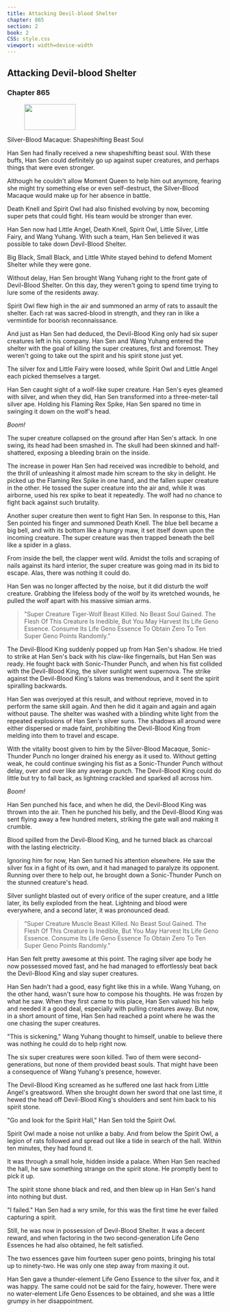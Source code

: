 ```yaml
---
title: Attacking Devil-blood Shelter
chapter: 865
section: 2
book: 2
CSS: style.css
viewport: width=device-width
---
```


## Attacking Devil-blood Shelter

### Chapter 865

<figure>
	<img src="../Images/gem.gif" alt="" id="gem" width="120" height="60" />
</figure>

Silver-Blood Macaque: Shapeshifting Beast Soul

Han Sen had finally received a new shapeshifting beast soul. With these buffs, Han Sen could definitely go up against super creatures, and perhaps things that were even stronger.

Although he couldn't allow Moment Queen to help him out anymore, fearing she might try something else or even self-destruct, the Silver-Blood Macaque would make up for her absence in battle.

Death Knell and Spirit Owl had also finished evolving by now, becoming super pets that could fight. His team would be stronger than ever.

Han Sen now had Little Angel, Death Knell, Spirit Owl, Little Silver, Little Fairy, and Wang Yuhang. With such a team, Han Sen believed it was possible to take down Devil-Blood Shelter.

Big Black, Small Black, and Little White stayed behind to defend Moment Shelter while they were gone.

Without delay, Han Sen brought Wang Yuhang right to the front gate of Devil-Blood Shelter. On this day, they weren't going to spend time trying to lure some of the residents away.

Spirit Owl flew high in the air and summoned an army of rats to assault the shelter. Each rat was sacred-blood in strength, and they ran in like a vermintide for boorish reconnaissance.

And just as Han Sen had deduced, the Devil-Blood King only had six super creatures left in his company. Han Sen and Wang Yuhang entered the shelter with the goal of killing the super creatures, first and foremost. They weren't going to take out the spirit and his spirit stone just yet.

The silver fox and Little Fairy were loosed, while Spirit Owl and Little Angel each picked themselves a target.

Han Sen caught sight of a wolf-like super creature. Han Sen's eyes gleamed with silver, and when they did, Han Sen transformed into a three-meter-tall silver ape. Holding his Flaming Rex Spike, Han Sen spared no time in swinging it down on the wolf's head.

*Boom!*

The super creature collapsed on the ground after Han Sen's attack. In one swing, its head had been smashed in. The skull had been skinned and half-shattered, exposing a bleeding brain on the inside.

The increase in power Han Sen had received was incredible to behold, and the thrill of unleashing it almost made him scream to the sky in delight. He picked up the Flaming Rex Spike in one hand, and the fallen super creature in the other. He tossed the super creature into the air and, while it was airborne, used his rex spike to beat it repeatedly. The wolf had no chance to fight back against such brutality.

Another super creature then went to fight Han Sen. In response to this, Han Sen pointed his finger and summoned Death Knell. The blue bell became a big bell, and with its bottom like a hungry maw, it set itself down upon the incoming creature. The super creature was then trapped beneath the bell like a spider in a glass.

From inside the bell, the clapper went wild. Amidst the tolls and scraping of nails against its hard interior, the super creature was going mad in its bid to escape. Alas, there was nothing it could do.

Han Sen was no longer affected by the noise, but it did disturb the wolf creature. Grabbing the lifeless body of the wolf by its wretched wounds, he pulled the wolf apart with his massive simian arms.

> "Super Creature Tiger-Wolf Beast Killed. No Beast Soul Gained. The Flesh Of This Creature Is Inedible, But You May Harvest Its Life Geno Essence. Consume Its Life Geno Essence To Obtain Zero To Ten Super Geno Points Randomly."

The Devil-Blood King suddenly popped up from Han Sen's shadow. He tried to strike at Han Sen's back with his claw-like fingernails, but Han Sen was ready. He fought back with Sonic-Thunder Punch, and when his fist collided with the Devil-Blood King, the silver sunlight went supernova. The strike against the Devil-Blood King's talons was tremendous, and it sent the spirit spiralling backwards.

Han Sen was overjoyed at this result, and without reprieve, moved in to perform the same skill again. And then he did it again and again and again without pause. The shelter was washed with a blinding white light from the repeated explosions of Han Sen's silver suns. The shadows all around were either dispersed or made faint, prohibiting the Devil-Blood King from melding into them to travel and escape.

With the vitality boost given to him by the Silver-Blood Macaque, Sonic-Thunder Punch no longer drained his energy as it used to. Without getting weak, he could continue swinging his fist as a Sonic-Thunder Punch without delay, over and over like any average punch. The Devil-Blood King could do little but try to fall back, as lightning crackled and sparked all across him.

*Boom!*

Han Sen punched his face, and when he did, the Devil-Blood King was thrown into the air. Then he punched his belly, and the Devil-Blood King was sent flying away a few hundred meters, striking the gate wall and making it crumble.

Blood spilled from the Devil-Blood King, and he turned black as charcoal with the lasting electricity.

Ignoring him for now, Han Sen turned his attention elsewhere. He saw the silver fox in a fight of its own, and it had managed to paralyze its opponent. Running over there to help out, he brought down a Sonic-Thunder Punch on the stunned creature's head.

Silver sunlight blasted out of every orifice of the super creature, and a little later, its belly exploded from the heat. Lightning and blood were everywhere, and a second later, it was pronounced dead.

> "Super Creature Muscle Beast Killed. No Beast Soul Gained. The Flesh Of This Creature Is Inedible, But You May Harvest Its Life Geno Essence. Consume Its Life Geno Essence To Obtain Zero To Ten Super Geno Points Randomly."

Han Sen felt pretty awesome at this point. The raging silver ape body he now possessed moved fast, and he had managed to effortlessly beat back the Devil-Blood King and slay super creatures.

Han Sen hadn't had a good, easy fight like this in a while. Wang Yuhang, on the other hand, wasn't sure how to compose his thoughts. He was frozen by what he saw. When they first came to this place, Han Sen valued his help and needed it a good deal, especially with pulling creatures away. But now, in a short amount of time, Han Sen had reached a point where he was the one chasing the super creatures.

"This is sickening," Wang Yuhang thought to himself, unable to believe there was nothing he could do to help right now.

The six super creatures were soon killed. Two of them were second-generations, but none of them provided beast souls. That might have been a consequence of Wang Yuhang's presence, however.

The Devil-Blood King screamed as he suffered one last hack from Little Angel's greatsword. When she brought down her sword that one last time, it hewed the head off Devil-Blood King's shoulders and sent him back to his spirit stone.

"Go and look for the Spirit Hall," Han Sen told the Spirit Owl.

Spirit Owl made a noise not unlike a baby. And from below the Spirit Owl, a legion of rats followed and spread out like a tide in search of the hall. Within ten minutes, they had found it.

It was through a small hole, hidden inside a palace. When Han Sen reached the hall, he saw something strange on the spirit stone. He promptly bent to pick it up.

The spirit stone shone black and red, and then blew up in Han Sen's hand into nothing but dust.

"I failed." Han Sen had a wry smile, for this was the first time he ever failed capturing a spirit.

Still, he was now in possession of Devil-Blood Shelter. It was a decent reward, and when factoring in the two second-generation Life Geno Essences he had also obtained, he felt satisfied.

The two essences gave him fourteen super geno points, bringing his total up to ninety-two. He was only one step away from maxing it out.

Han Sen gave a thunder-element Life Geno Essence to the silver fox, and it was happy. The same could not be said for the fairy, however. There were no water-element Life Geno Essences to be obtained, and she was a little grumpy in her disappointment.